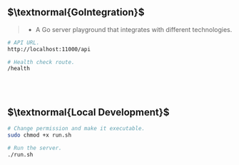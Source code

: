 ## $\textnormal{GoIntegration}$

> - A Go server playground that integrates with different technologies.

```bash
# API URL.
http://localhost:11000/api

# Health check route.
/health
```

<br />
<br />



## $\textnormal{Local Development}$

```bash
# Change permission and make it executable.
sudo chmod +x run.sh

# Run the server.
./run.sh
```
